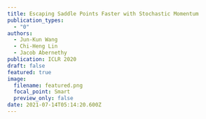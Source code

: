 ```yaml
---
title: Escaping Saddle Points Faster with Stochastic Momentum
publication_types:
  - "0"
authors:
  - Jun-Kun Wang
  - Chi-Heng Lin
  - Jacob Abernethy
publication: ICLR 2020
draft: false
featured: true
image:
  filename: featured.png
  focal_point: Smart
  preview_only: false
date: 2021-07-14T05:14:20.600Z
---
```

